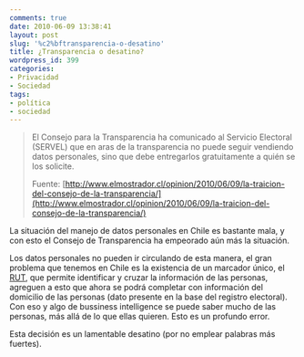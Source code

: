```yaml
---
comments: true
date: 2010-06-09 13:38:41
layout: post
slug: '%c2%bftransparencia-o-desatino'
title: ¿Transparencia o desatino?
wordpress_id: 399
categories:
- Privacidad
- Sociedad
tags:
- política
- sociedad
---
```


> El Consejo para la Transparencia ha comunicado al Servicio Electoral (SERVEL) que en aras de la transparencia no puede seguir vendiendo datos personales, sino que debe entregarlos gratuitamente a quién se los solicite.
> 
> Fuente: [http://www.elmostrador.cl/opinion/2010/06/09/la-traicion-del-consejo-de-la-transparencia/](http://www.elmostrador.cl/opinion/2010/06/09/la-traicion-del-consejo-de-la-transparencia/)
> 
>   


La situación del manejo de datos personales en Chile es bastante mala, y con esto el Consejo de Transparencia ha empeorado aún más la situación.

  


Los datos personales no pueden ir circulando de esta manera, el gran problema que tenemos en Chile es la existencia de un marcador único, el [RUT](http://www.lnds.net/blog/2009/05/deme-su-rut.html), que permite identificar y cruzar la información de las personas, agreguen a esto que ahora se podrá completar con información del domicilio de las personas (dato presente en la base del registro electoral). Con eso y algo de bussiness intelligence se puede saber mucho de las personas, más allá de lo que ellas quieren. Esto es un profundo error.

Esta decisión es un lamentable desatino (por no emplear palabras más fuertes).



